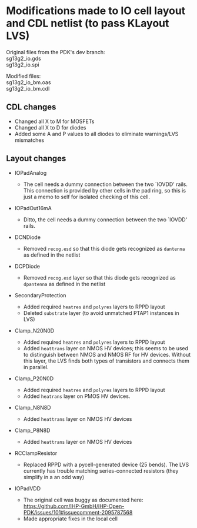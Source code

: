 # Modifications made to IO cell layout and CDL netlist (to pass KLayout LVS)

Original files from the PDK's dev branch:  
sg13g2_io.gds  
sg13g2_io.spi  

Modified files:  
sg13g2_io_bm.oas  
sg13g2_io_bm.cdl  


## CDL changes
* Changed all X to M for MOSFETs  
* Changed all X to D for diodes  
* Added some A and P values to all diodes to eliminate warnings/LVS mismatches


## Layout changes
* IOPadAnalog
  * The cell needs a dummy connection between the two `IOVDD' rails. This connection is provided by other cells in the pad ring, so this is just a memo to self for isolated checking of this cell.

* IOPadOut16mA
  * Ditto, the cell needs a dummy connection between the two `IOVDD' rails.

* DCNDiode
  * Removed `recog.esd` so that this diode gets recognized as `dantenna` as defined in the netlist

* DCPDiode
  * Removed `recog.esd` layer so that this diode gets recognized as `dpantenna` as defined in the netlist

* SecondaryProtection
  * Added required `heatres` and `polyres` layers to RPPD layout
  * Deleted `substrate` layer (to avoid unmatched PTAP1 instances in LVS)

* Clamp_N20N0D
  * Added required `heatres` and `polyres` layers to RPPD layout
  * Added `heattrans` layer on NMOS HV devices; this seems to be used to distinguish between NMOS and NMOS RF for HV devices. Without this layer, the LVS finds both types of transistors and connects them in parallel.

* Clamp_P20N0D
  * Added required `heatres` and `polyres` layers to RPPD layout
  * Added `heatrans` layer on PMOS HV devices.

* Clamp_N8N8D
  * Added `heattrans` layer on NMOS HV devices

* Clamp_P8N8D
  * Added `heattrans` layer on NMOS HV devices

* RCClampResistor
  * Replaced RPPD with a pycell-generated device (25 bends). The LVS currently has trouble matching series-connected resistors (they simplify in a an odd way)

* IOPadVDD
  * The original cell was buggy as documented here: https://github.com/IHP-GmbH/IHP-Open-PDK/issues/101#issuecomment-2095787568
  * Made appropriate fixes in the local cell